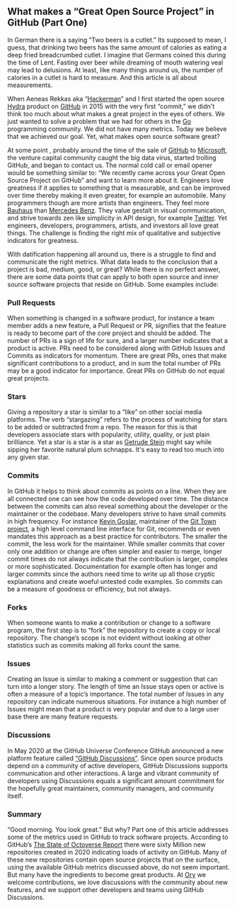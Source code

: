 ## What makes a “Great Open Source Project” in GitHub (Part One)
 
In German there is a saying “Two beers is a cutlet.” Its supposed to mean, I guess, that drinking two beers has the same amount of calories as eating a deep fried breadcrumbed cutlet. I imagine that Germans coined this during the time of Lent. Fasting over beer while dreaming of mouth watering veal may lead to delusions. At least, like many things around us, the number of calories in a cutlet is hard to measure. And this article is all about measurements.

When Aeneas Rekkas aka “[Hackerman](https://github.com/aeneasr)” and I first started the open source [Hydra](https://www.ory.sh/hydra) product on [GitHub](https://github.com/ory/hydra) in 2015 with the very first “commit,” we didn't  think too much about what makes a great project in the eyes of others. We just wanted to solve a problem that we had for others in the [Go](https://golang.org/) programming community. We did not have many metrics. Today we believe that we achieved our goal.  Yet, what makes open source software great?

At some point , probably around the time of the sale of [GitHub](https://github.com/) to [Microsoft](https://opensource.microsoft.com/), the venture capital community caught the big data virus, started trolling GitHub, and began to contact us. The normal cold call or email opener would be something similar to: “We recently came across your Great Open Source Project on GitHub” and want to learn more about it. Engineers love greatness if it applies to something that is measurable, and can be improved over time thereby making it even greater, for example an automobile. Many programmers though are more artists than engineers. They feel more [Bauhaus](https://en.wikipedia.org/wiki/Bauhaus) than [Mercedes Benz](https://www.mercedes-benz.com/en/). They value gestalt in visual communication, and strive towards zen like simplicity in API design, for example [Twitter](https://twitter.com/OryCorp). Yet engineers, developers, programmers, artists, and investors all love great things. The challenge is finding the right mix of qualitative and subjective indicators for greatness.

With datification happening all around us, there is a struggle to find and communicate the right metrics. What data  leads to the conclusion that a project is bad, medium, good, or great? While there is no perfect answer, there are some data points that can apply to both open source and inner source software projects that reside on GitHub. Some examples include:

### Pull Requests
When something is changed in a software product, for instance a team member adds a new feature, a Pull Request or PR, signifies that the feature is ready to become part of the core project and should be added. The number of PRs is a sign of life for sure, and a larger number indicates that a product is active. PRs need to be considered along with GitHub Issues and Commits as indicators for momentum. There are great PRs, ones that make significant contributions to a product, and in sum the total number of PRs may be a good indicator for importance. Great PRs on GitHub do not equal great projects.

### Stars
Giving a repository a star is similar to a “like” on other social media platforms. The verb “stargazing” refers to the process of watching for stars to be added or subtracted from a repo. The reason for this is that developers associate stars with popularity, utility, quality, or just plain brilliance. Yet a star is a star is a star as [Getrude Stein](https://en.wikipedia.org/wiki/Gertrude_Stein) might say while sipping her favorite natural plum schnapps. It's easy to read too much into any given star.

### Commits
In GitHub it helps to think about commits as points on a line. When they are all connected one can see how the code developed over time. The distance between the commits can also reveal something about the developer or the maintainer or the codebase. Many developers strive to have small commits in high frequency. For instance [Kevin Goslar](https://github.com/kevgo), maintainer of the [Git Town project](https://github.com/git-town/git-town),  a high level command line interface for Git, recommends or even mandates this approach as a best practice for contributors.  The smaller the commit, the less work for the maintainer. While smaller commits that cover only one addition or change are often simpler and easier to merge, longer commit times do not always indicate that the contribution is larger, complex or more sophisticated. Documentation for example often has longer and larger commits since the authors need time to write up all those cryptic explanations and create woeful untested code examples. So commits can be a measure of goodness or efficiency, but not always. 
 
### Forks
When someone wants to make a contribution or change to a software program, the first step is to “fork” the repository to create a copy or local repository. The change’s scope is not evident without looking at other statistics such as commits making all forks count the same.

### Issues
Creating an Issue is similar to making a comment or suggestion that can turn into a longer story. The length of time an Issue stays open or active is often a measure of a topic’s importance.  The total number of Issues in any repository can indicate numerous situations.  For instance a high number of Issues might mean that a product is very popular and due to a large user base there are many feature requests.

### Discussions
In May 2020 at the GitHub Universe Conference GitHub announced a new platform feature called [“GitHub Discussions”](https://github.blog/2020-05-06-new-from-satellite-2020-github-codespaces-github-discussions-securing-code-in-private-repositories-and-more).  Since open source products depend on a community of active developers, GitHub Discussions supports communication and other interactions. A large and vibrant community of developers using Discussions equals a significant amount commitment for the hopefully great maintainers, community managers, and community itself.

### Summary
“Good morning. You look great.” But why? Part one of this article addresses some of the metrics used in GitHub to track software projects. According to GitHub’s [The State of Octoverse Report](https://octoverse.github.com/) there were sixty Million new repositories created in 2020 indicating loads of activity on GitHub. Many of these new repositories contain open source projects that on the surface, using the available GitHub metrics discussed above, do not seem important. But many have the ingredients to become great products. At [Ory](www.ory.sh) we welcome contributions, we love discussions with the community about new features, and we support other developers and teams using GitHub Discussions.
